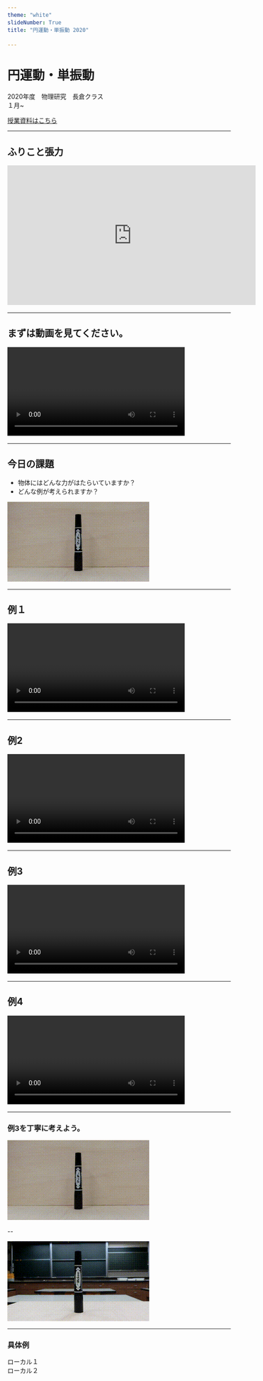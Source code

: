 ```yaml
---
theme: "white"
slideNumber: True
title: "円運動・単振動 2020"

---
```



# 円運動・単振動
2020年度　物理研究　長倉クラス  
１月~　  
  


[授業資料はこちら](https://github.com/phys-ken/2020buturikenkyu_slides)

---

## ふりこと張力

<iframe width="560" height="315" src="https://www.youtube.com/embed/7irV-3jMXBM" frameborder="0" allow="accelerometer; autoplay; clipboard-write; encrypted-media; gyroscope; picture-in-picture" allowfullscreen></iframe>

---

## まずは動画を見てください。


<video controls="" src = "fig/1x.mov" width = 400>
このブラウザでは動画はサポートされていません。Google Chrome等でご覧ください。</video>

---

## 今日の課題

* 物体にはどんな力がはたらいていますか？
* どんな例が考えられますか？
  
![さあどうでしょうか?](fig/1x.gif)


---

## 例１

<video controls="" src = "fig/2syamen.mov" width = 400>
このブラウザでは動画はサポートされていません。Google Chrome等でご覧ください。</video>


---

## 例2

<video controls="" src = "fig/3kaze.mov" width = 400>
このブラウザでは動画はサポートされていません。Google Chrome等でご覧ください。</video>


---

## 例3

<video controls="" src = "fig/4kasoku.mov" width = 400>
このブラウザでは動画はサポートされていません。Google Chrome等でご覧ください。</video>


---

## 例4

<video controls="" src = "fig/5gensoku.mov" width = 400>
このブラウザでは動画はサポートされていません。Google Chrome等でご覧ください。</video>

---

### 例3を丁寧に考えよう。

![さあどうでしょうか?](fig/1x.gif)

--

![さあどうでしょうか?](fig/4kasoku.gif)


---

### 具体例

ローカル１  
ローカル２